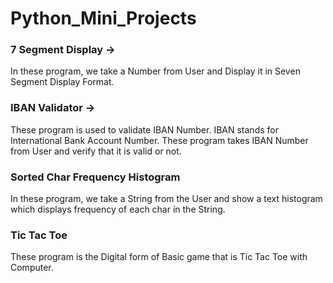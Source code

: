 # Python_Mini_Projects

### 7 Segment Display ->
In these program, we take a Number from User and Display it in Seven Segment Display Format.
<br>
### IBAN Validator ->
These program is used to validate IBAN Number. IBAN stands for International Bank Account Number. These program takes IBAN Number from User and verify that it is valid or not.
<br>
### Sorted Char Frequency Histogram
In these program, we take a String from the User and show a text histogram which displays frequency of each char in the String.
<br>
### Tic Tac Toe
These program is the Digital form of Basic game that is Tic Tac Toe with Computer. 
